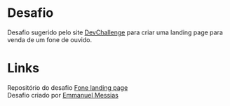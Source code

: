 # Desafio
Desafio sugerido pelo site <a href="https://www.devchallenge.com.br/">DevChallenge</a> para criar uma landing page para venda de um fone de ouvido.

# Links
Repositório do desafio <a href="https://github.com/devchallenge-io/fone-landing-page">Fone landing page</a><br>
Desafio criado por  <a href="https://www.linkedin.com/in/emmanuel-messias-535621127/">Emmanuel Messias</a>
